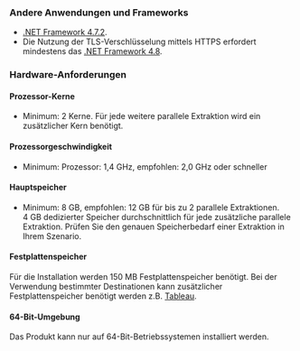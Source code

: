 ### Andere Anwendungen und Frameworks	
- [.NET Framework 4.7.2](https://support.microsoft.com/en-us/help/4054530/microsoft-net-framework-4-7-2-offline-installer-for-windows).
- Die Nutzung der TLS-Verschlüsselung mittels HTTPS erfordert mindestens das [.NET Framework 4.8](https://dotnet.microsoft.com/download/dotnet-framework/net48). 

### Hardware-Anforderungen

#### Prozessor-Kerne
- Minimum: 2 Kerne. 
Für jede weitere parallele Extraktion wird ein zusätzlicher Kern benötigt. 


#### Prozessorgeschwindigkeit   
- Minimum: Prozessor: 1,4 GHz, empfohlen: 2,0 GHz oder schneller

#### Hauptspeicher
- Minimum: 8 GB, empfohlen: 12 GB für bis zu 2 parallele Extraktionen.<br> 4 GB dedizierter Speicher durchschnittlich für jede zusätzliche parallele Extraktion.
Prüfen Sie den genauen Speicherbedarf einer Extraktion in Ihrem Szenario.

<!---Der Speicherverbrauch hängt von vielen Faktoren ab, einschließlich Komponententyp (d.h. Table, Extractor oder BW Query), Anzahl der Spalten und Anzahl der Zeilen in jedem Datenpaket (d.h. Paketgröße). <br> 
Beispielsweise benötigt die BW-Cube-Komponente für die Extraktion und Verarbeitung der Daten mehr Hauptspeicherplatz als z.B. die Tabellenkomponente für die gleiche Datenmenge.--->

#### Festplattenspeicher
Für die Installation werden 150 MB Festplattenspeicher benötigt. Bei der Verwendung bestimmter Destinationen kann zusätzlicher Festplattenspeicher benötigt werden z.B. [Tableau](../xu-zielumgebungen/tableau/tableau-mit-data-extract/voraussetzungen).

#### 64-Bit-Umgebung	
Das Produkt kann nur auf 64-Bit-Betriebssystemen installiert werden.







